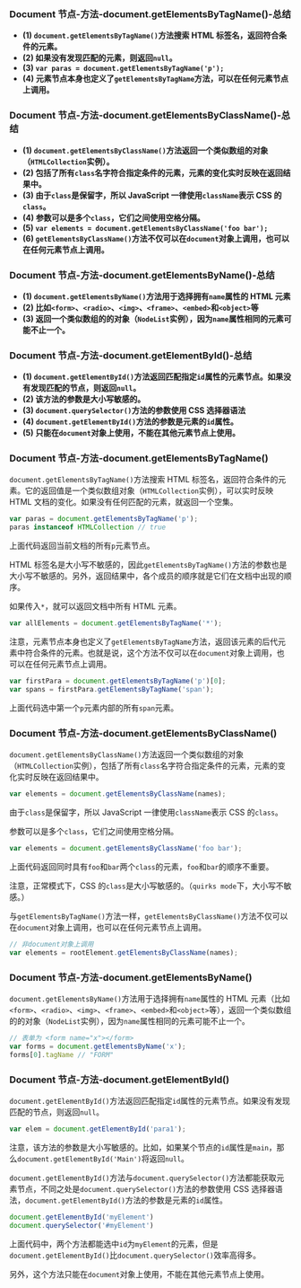 ### Document 节点-方法-document.getElementsByTagName()-总结

- **(1) `document.getElementsByTagName()`方法搜索 HTML 标签名，返回符合条件的元素。**
- **(2) 如果没有发现匹配的元素，则返回`null`。**
- **(3) `var paras = document.getElementsByTagName('p');`**
- **(4) 元素节点本身也定义了`getElementsByTagName`方法，可以在任何元素节点上调用。**

### Document 节点-方法-document.getElementsByClassName()-总结

- **(1) `document.getElementsByClassName()`方法返回一个类似数组的对象（`HTMLCollection`实例）。**
- **(2) 包括了所有`class`名字符合指定条件的元素，元素的变化实时反映在返回结果中。**
- **(3) 由于`class`是保留字，所以 JavaScript 一律使用`className`表示 CSS 的`class`。**
- **(4) 参数可以是多个`class`，它们之间使用空格分隔。**
- **(5) `var elements = document.getElementsByClassName('foo bar');`**
- **(6) `getElementsByClassName()`方法不仅可以在`document`对象上调用，也可以在任何元素节点上调用。**

### Document 节点-方法-document.getElementsByName()-总结

- **(1) `document.getElementsByName()`方法用于选择拥有`name`属性的 HTML 元素**
- **(2) 比如`<form>`、`<radio>`、`<img>`、`<frame>`、`<embed>`和`<object>`等**
- **(3) 返回一个类似数组的的对象（`NodeList`实例），因为`name`属性相同的元素可能不止一个。**

### Document 节点-方法-document.getElementById()-总结

- **(1) `document.getElementById()`方法返回匹配指定`id`属性的元素节点。如果没有发现匹配的节点，则返回`null`。**
- **(2) 该方法的参数是大小写敏感的。**
- **(3) `document.querySelector()`方法的参数使用 CSS 选择器语法**
- **(4) `document.getElementById()`方法的参数是元素的`id`属性。**
- **(5) 只能在`document`对象上使用，不能在其他元素节点上使用。**

### Document 节点-方法-document.getElementsByTagName()

`document.getElementsByTagName()`方法搜索 HTML 标签名，返回符合条件的元素。它的返回值是一个类似数组对象（`HTMLCollection`实例），可以实时反映 HTML 文档的变化。如果没有任何匹配的元素，就返回一个空集。

```javascript
var paras = document.getElementsByTagName('p');
paras instanceof HTMLCollection // true
```

上面代码返回当前文档的所有`p`元素节点。

HTML 标签名是大小写不敏感的，因此`getElementsByTagName()`方法的参数也是大小写不敏感的。另外，返回结果中，各个成员的顺序就是它们在文档中出现的顺序。

如果传入`*`，就可以返回文档中所有 HTML 元素。

```javascript
var allElements = document.getElementsByTagName('*');
```

注意，元素节点本身也定义了`getElementsByTagName`方法，返回该元素的后代元素中符合条件的元素。也就是说，这个方法不仅可以在`document`对象上调用，也可以在任何元素节点上调用。

```javascript
var firstPara = document.getElementsByTagName('p')[0];
var spans = firstPara.getElementsByTagName('span');
```

上面代码选中第一个`p`元素内部的所有`span`元素。

### Document 节点-方法-document.getElementsByClassName()

`document.getElementsByClassName()`方法返回一个类似数组的对象（`HTMLCollection`实例），包括了所有`class`名字符合指定条件的元素，元素的变化实时反映在返回结果中。

```javascript
var elements = document.getElementsByClassName(names);
```

由于`class`是保留字，所以 JavaScript 一律使用`className`表示 CSS 的`class`。

参数可以是多个`class`，它们之间使用空格分隔。

```javascript
var elements = document.getElementsByClassName('foo bar');
```

上面代码返回同时具有`foo`和`bar`两个`class`的元素，`foo`和`bar`的顺序不重要。

注意，正常模式下，CSS 的`class`是大小写敏感的。（`quirks mode`下，大小写不敏感。）

与`getElementsByTagName()`方法一样，`getElementsByClassName()`方法不仅可以在`document`对象上调用，也可以在任何元素节点上调用。

```javascript
// 非document对象上调用
var elements = rootElement.getElementsByClassName(names);
```

### Document 节点-方法-document.getElementsByName()

`document.getElementsByName()`方法用于选择拥有`name`属性的 HTML 元素（比如`<form>`、`<radio>`、`<img>`、`<frame>`、`<embed>`和`<object>`等），返回一个类似数组的的对象（`NodeList`实例），因为`name`属性相同的元素可能不止一个。

```javascript
// 表单为 <form name="x"></form>
var forms = document.getElementsByName('x');
forms[0].tagName // "FORM"
```

### Document 节点-方法-document.getElementById()

`document.getElementById()`方法返回匹配指定`id`属性的元素节点。如果没有发现匹配的节点，则返回`null`。

```javascript
var elem = document.getElementById('para1');
```

注意，该方法的参数是大小写敏感的。比如，如果某个节点的`id`属性是`main`，那么`document.getElementById('Main')`将返回`null`。

`document.getElementById()`方法与`document.querySelector()`方法都能获取元素节点，不同之处是`document.querySelector()`方法的参数使用 CSS 选择器语法，`document.getElementById()`方法的参数是元素的`id`属性。

```javascript
document.getElementById('myElement')
document.querySelector('#myElement')
```

上面代码中，两个方法都能选中`id`为`myElement`的元素，但是`document.getElementById()`比`document.querySelector()`效率高得多。

另外，这个方法只能在`document`对象上使用，不能在其他元素节点上使用。
